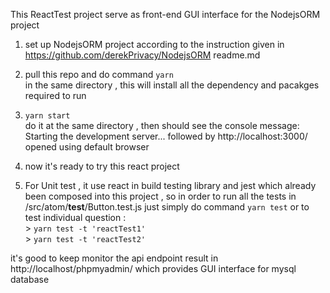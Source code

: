 This ReactTest project serve as front-end GUI interface for the NodejsORM project

1. set up NodejsORM project according to the instruction given in https://github.com/derekPrivacy/NodejsORM readme.md

2. pull this repo and do command 
   `yarn`  \
   in the same directory , this will install all the dependency and pacakges required to run

3.  `yarn start` \
    do it at the same directory , then should see the console message:
    Starting the development server...
    followed by http://localhost:3000/ opened using default browser

4. now it's ready to try this react project 

5. For Unit test , it use react in build testing library and jest which already been composed into this project , so in order to run all the tests in /src/atom/__test__/Button.test.js just simply do command  `yarn test` or to test individual question : \
        >  `yarn test -t 'reactTest1'` \
        >  `yarn test -t 'reactTest2'`

it's good to keep monitor the api endpoint result in http://localhost/phpmyadmin/ which provides GUI interface for mysql database
